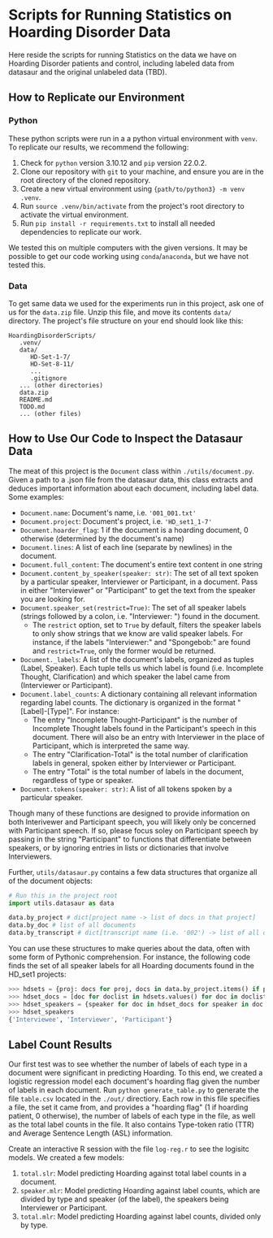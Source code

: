 # Scripts for Running Statistics on Hoarding Disorder Data

Here reside the scripts for running Statistics on the data we have on Hoarding Disorder patients and control, 
including labeled data from datasaur and the original unlabeled data (TBD). 

## How to Replicate our Environment

### Python

These python scripts were run in a a python virtual environment with `venv`. To replicate our results, we recommend the following:
1. Check for `python` version 3.10.12 and `pip` version 22.0.2.
2. Clone our repository with `git` to your machine, and ensure you are in the root directory of the cloned repository.
3. Create a new virtual environment using `{path/to/python3} -m venv .venv`.
4. Run `source .venv/bin/activate` from the project's root directory to activate the virtual environment.
5. Run `pip install -r requirements.txt` to install all needed dependencies to replicate our work. 

We tested this on multiple computers with the given versions.  It may be possible to get our code working using `conda`/`anaconda`, but we have not tested this. 

### Data

To get same data we used for the experiments run in this project, ask one of us for the `data.zip` file. 
Unzip this file, and move its contents `data/` directory.  The project's file structure on your end should look like this:

```
HoardingDisorderScripts/
   .venv/
   data/
      HD-Set-1-7/
      HD-Set-8-11/
      ...
      .gitignore
   ... (other directories)
   data.zip
   README.md
   TODO.md
   ... (other files)
```

## How to Use Our Code to Inspect the Datasaur Data

The meat of this project is the `Document` class within `./utils/document.py`. 
Given a path to a .json file from the datasaur data, this class
extracts and deduces important information about each document, including label data. 
Some examples:

- `Document.name`: Document's name, i.e. `'001_001.txt'`
- `Document.project`: Document's project, i.e. `'HD_set1_1-7'`
- `Document.hoarder_flag`: 1 if the document is a hoarding document, 0 otherwise (determined by the document's name)
- `Document.lines`: A list of each line (separate by newlines) in the document.  
- `Document.full_content`: The document's entire text content in one string
- `Document.content_by_speaker(speaker: str)`: The set of all text spoken by a particular speaker, Interviewer or Participant, in a document.
  Pass in either "Interviewer" or "Participant" to get the text from the speaker you are looking for.
- `Document.speaker_set(restrict=True)`: The set of all speaker labels (strings followed by a colon, i.e. "Interviewer: ") found in the document.
   - The `restrict` option, set to `True` by default, filters the speaker labels to only show strings that we know are valid speaker labels.
     For instance, if the labels "Interviewer:" and "Spongebob:" are found and `restrict=True`, only the former would be returned.
- `Document._labels`: A list of the document's labels, organized as tuples (Label, Speaker).
  Each tuple tells us which label is found (i.e. Incomplete Thought, Clarification) and which speaker the label came from (Interviewer or Participant).
- `Document.label_counts`: A dictionary containing all relevant information regarding label counts.
  The dictionary is organized in the format "[Label]-[Type]". For instance:
     - The entry "Incomplete Thought-Participant" is the number of Incomplete Thought labels found in the Participant's speech in this document. There
       will also be an entry with Interviewer in the place of Participant, which is interpreted the same way.
     - The entry "Clarification-Total" is the total number of clarification labels in general, spoken either by Interviewer or Participant.
     - The entry "Total" is the total number of labels in the document, regardless of type or speaker.  
- `Document.tokens(speaker: str)`: A list of all tokens spoken by a particular speaker.

Though many of these functions are designed to provide information on both Interivewer and Participant speech, you will likely only be concerned with Participant speech.
If so, please focus soley on Participant speech by passing in the string "Participant" to functions that differentiate between speakers, or by ignoring entries
in lists or dictionaries that involve Interviewers.

Further, `utils/datasaur.py` contains a few data structures that organize all of the document objects:

```python
# Run this in the project root
import utils.datasaur as data

data.by_project # dict[project name -> list of docs in that project]
data.by_doc # list of all documents
data.by_transcript # dict[transcript name (i.e. '002') -> list of all docs corresponding to that transcript (i.e. '002_015.txt')]
```

You can use these structures to make queries about the data, often with some form of Pythonic comprehension. For instance, the following code finds the set of all speaker labels for all Hoarding documents found in the HD_set1 projects:

```python
>>> hdsets = {proj: docs for proj, docs in data.by_project.items() if proj.startswith('HD_set1')}
>>> hdset_docs = [doc for doclist in hdsets.values() for doc in doclist] # flattened list
>>> hdset_speakers = {speaker for doc in hdset_docs for speaker in doc.speaker_set}
>>> hdset_speakers
{'Interviewee', 'Interviewer', 'Participant'}
```

## Label Count Results

Our first test was to see whether the number of labels of each type in a document were significant in predicting Hoarding. To this end, we
created a logistic regression model each document's hoarding flag given the number of labels in each document.
Run `python generate_table.py` to generate the file `table.csv` located in the `./out/` directiory. Each row in this file specifies a file,
the set it came from, and provides a "hoarding flag" (1 if hoarding patient, 0 otherwise), the number of labels of each type in the file, as well as
the total label counts in the file. It also contains Type-token ratio (TTR) and Average Sentence Length (ASL) information.

Create an interactive R session with the file `log-reg.r` to see the logisitc models. 
We created a few models:

1. `total.slr`: Model predicting Hoarding against total label counts in a document.
2. `speaker.mlr`: Model predicting Hoarding against label counts, which are divided by type and speaker (of the label), the speakers being Interviewer or Participant.
3. `total.mlr`: Model predicting Hoarding against label counts, divided only by type.
